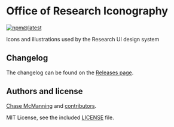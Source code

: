
# Office of Research Iconography

[![npm@latest](https://img.shields.io/npm/v/@osuresearch/iconography/latest)](https://www.npmjs.com/package/@osuresearch/iconography)

Icons and illustrations used by the Research UI design system

## Changelog

The changelog can be found on the [Releases page](https://github.com/osuresearch/iconography/releases).


## Authors and license

[Chase McManning](https://github.com/McManning) and [contributors](https://github.com/osuresearch/iconography/graphs/contributors).

MIT License, see the included [LICENSE](LICENSE.md) file.
